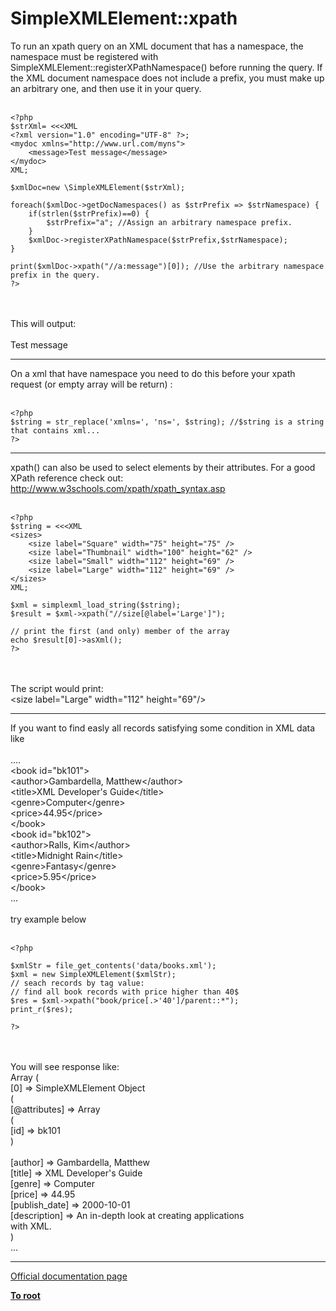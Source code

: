 # SimpleXMLElement::xpath



To run an xpath query on an XML document that has a namespace, the namespace must be registered with SimpleXMLElement::registerXPathNamespace() before running the query. If the XML document namespace does not include a prefix, you must make up an arbitrary one, and then use it in your query.<br><br>

```
<?php
$strXml= <<<XML
<?xml version="1.0" encoding="UTF-8" ?>;
<mydoc xmlns="http://www.url.com/myns">
    <message>Test message</message>
</mydoc>
XML;

$xmlDoc=new \SimpleXMLElement($strXml);

foreach($xmlDoc->getDocNamespaces() as $strPrefix => $strNamespace) {
    if(strlen($strPrefix)==0) {
        $strPrefix="a"; //Assign an arbitrary namespace prefix.
    }
    $xmlDoc->registerXPathNamespace($strPrefix,$strNamespace);
}

print($xmlDoc->xpath("//a:message")[0]); //Use the arbitrary namespace prefix in the query.
?>
```
<br><br>This will output:<br><br>Test message  

---

On a xml that have namespace you need to do this before your xpath request (or empty array will be return) :<br><br>

```
<?php
$string = str_replace('xmlns=', 'ns=', $string); //$string is a string that contains xml...
?>
```
  

---

xpath() can also be used to select elements by their attributes. For a good XPath reference check out: http://www.w3schools.com/xpath/xpath_syntax.asp<br><br>

```
<?php
$string = <<<XML
<sizes>
    <size label="Square" width="75" height="75" />
    <size label="Thumbnail" width="100" height="62" />
    <size label="Small" width="112" height="69" />
    <size label="Large" width="112" height="69" />
</sizes>
XML;

$xml = simplexml_load_string($string);
$result = $xml->xpath("//size[@label='Large']");

// print the first (and only) member of the array
echo $result[0]->asXml();
?>
```
<br><br>The script would print: <br>&lt;size label="Large" width="112" height="69"/&gt;  

---

If you want to find easly all records satisfying some condition in XML data like <br><br>....<br>   &lt;book id="bk101"&gt;<br>      &lt;author&gt;Gambardella, Matthew&lt;/author&gt;<br>      &lt;title&gt;XML Developer&apos;s Guide&lt;/title&gt;<br>      &lt;genre&gt;Computer&lt;/genre&gt;<br>      &lt;price&gt;44.95&lt;/price&gt;<br>   &lt;/book&gt;<br>   &lt;book id="bk102"&gt;<br>      &lt;author&gt;Ralls, Kim&lt;/author&gt;<br>      &lt;title&gt;Midnight Rain&lt;/title&gt;<br>      &lt;genre&gt;Fantasy&lt;/genre&gt;<br>      &lt;price&gt;5.95&lt;/price&gt;<br>   &lt;/book&gt;<br>...<br><br>try example below<br><br>

```
<?php

$xmlStr = file_get_contents('data/books.xml');
$xml = new SimpleXMLElement($xmlStr);
// seach records by tag value:
// find all book records with price higher than 40$
$res = $xml->xpath("book/price[.>'40']/parent::*");
print_r($res);

?>
```
<br><br>You will see response like:<br>Array (<br>[0] =&gt; SimpleXMLElement Object<br>        (<br>            [@attributes] =&gt; Array<br>                (<br>                    [id] =&gt; bk101<br>                )<br><br>            [author] =&gt; Gambardella, Matthew<br>            [title] =&gt; XML Developer&apos;s Guide<br>            [genre] =&gt; Computer<br>            [price] =&gt; 44.95<br>            [publish_date] =&gt; 2000-10-01<br>            [description] =&gt; An in-depth look at creating applications <br>      with XML.<br>        )<br>...  

---

[Official documentation page](https://www.php.net/manual/en/simplexmlelement.xpath.php)

**[To root](/README.md)**